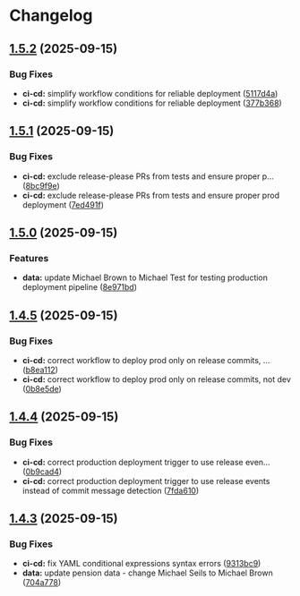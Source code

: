 # Changelog

## [1.5.2](https://github.com/vijayendra-mishra/azure-pension-demo/compare/v1.5.1...v1.5.2) (2025-09-15)


### Bug Fixes

* **ci-cd:** simplify workflow conditions for reliable deployment ([5117d4a](https://github.com/vijayendra-mishra/azure-pension-demo/commit/5117d4a90712803639c3dd0d5a9e888d67a93d07))
* **ci-cd:** simplify workflow conditions for reliable deployment ([377b368](https://github.com/vijayendra-mishra/azure-pension-demo/commit/377b3681f8afb4382b9512c13742d41cbb7e7f13))

## [1.5.1](https://github.com/vijayendra-mishra/azure-pension-demo/compare/v1.5.0...v1.5.1) (2025-09-15)


### Bug Fixes

* **ci-cd:** exclude release-please PRs from tests and ensure proper p… ([8bc9f9e](https://github.com/vijayendra-mishra/azure-pension-demo/commit/8bc9f9e9b1f184bf00e05d0870accf963ac25c82))
* **ci-cd:** exclude release-please PRs from tests and ensure proper prod deployment ([7ed491f](https://github.com/vijayendra-mishra/azure-pension-demo/commit/7ed491f61aa2c67602b03197e7cddbd2ced8d503))

## [1.5.0](https://github.com/vijayendra-mishra/azure-pension-demo/compare/v1.4.5...v1.5.0) (2025-09-15)


### Features

* **data:** update Michael Brown to Michael Test for testing production deployment pipeline ([8e971bd](https://github.com/vijayendra-mishra/azure-pension-demo/commit/8e971bd27227fc86219a95bc43a4ced2fec6a3be))

## [1.4.5](https://github.com/vijayendra-mishra/azure-pension-demo/compare/v1.4.4...v1.4.5) (2025-09-15)


### Bug Fixes

* **ci-cd:** correct workflow to deploy prod only on release commits, … ([b8ea112](https://github.com/vijayendra-mishra/azure-pension-demo/commit/b8ea1126f3ccbf7c8298c589400348802acfa9f2))
* **ci-cd:** correct workflow to deploy prod only on release commits, not dev ([0b8e5de](https://github.com/vijayendra-mishra/azure-pension-demo/commit/0b8e5de30fef3b5f8755476a2554c168545f6c82))

## [1.4.4](https://github.com/vijayendra-mishra/azure-pension-demo/compare/v1.4.3...v1.4.4) (2025-09-15)


### Bug Fixes

* **ci-cd:** correct production deployment trigger to use release even… ([0b9cad4](https://github.com/vijayendra-mishra/azure-pension-demo/commit/0b9cad4f473cc2b96b4658d6a41b1b4cc2ed8026))
* **ci-cd:** correct production deployment trigger to use release events instead of commit message detection ([7fda610](https://github.com/vijayendra-mishra/azure-pension-demo/commit/7fda610e9d131b9ae9b589aaab860ce0eea62135))

## [1.4.3](https://github.com/vijayendra-mishra/azure-pension-demo/compare/v1.4.2...v1.4.3) (2025-09-15)


### Bug Fixes

* **ci-cd:** fix YAML conditional expressions syntax errors ([9313bc9](https://github.com/vijayendra-mishra/azure-pension-demo/commit/9313bc9dd4aaaa5f9c44f1f884ea98db39ffb705))
* **data:** update pension data - change Michael Seils to Michael Brown ([704a778](https://github.com/vijayendra-mishra/azure-pension-demo/commit/704a7782c6e6c447b83e59a6333bc4932d18aa42))
